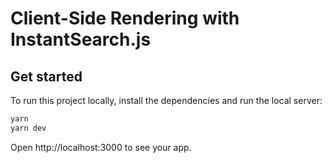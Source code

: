 # Client-Side Rendering with InstantSearch.js

## Get started

To run this project locally, install the dependencies and run the local server:

```sh
yarn
yarn dev
```

Open http://localhost:3000 to see your app.
